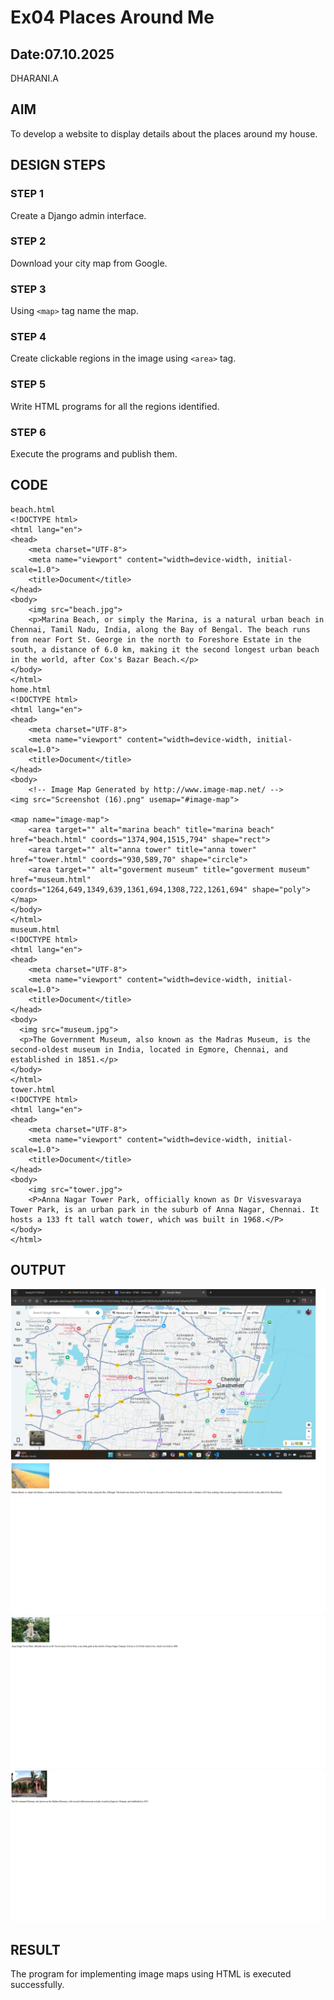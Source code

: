# Ex04 Places Around Me
## Date:07.10.2025
DHARANI.A

## AIM
To develop a website to display details about the places around my house.

## DESIGN STEPS

### STEP 1
Create a Django admin interface.

### STEP 2
Download your city map from Google.

### STEP 3
Using ```<map>``` tag name the map.

### STEP 4
Create clickable regions in the image using ```<area>``` tag.

### STEP 5
Write HTML programs for all the regions identified.

### STEP 6
Execute the programs and publish them.

## CODE
```
beach.html
<!DOCTYPE html>
<html lang="en">
<head>
    <meta charset="UTF-8">
    <meta name="viewport" content="width=device-width, initial-scale=1.0">
    <title>Document</title>
</head>
<body>
    <img src="beach.jpg">
    <p>Marina Beach, or simply the Marina, is a natural urban beach in Chennai, Tamil Nadu, India, along the Bay of Bengal. The beach runs from near Fort St. George in the north to Foreshore Estate in the south, a distance of 6.0 km, making it the second longest urban beach in the world, after Cox's Bazar Beach.</p>
</body>
</html>
home.html
<!DOCTYPE html>
<html lang="en">
<head>
    <meta charset="UTF-8">
    <meta name="viewport" content="width=device-width, initial-scale=1.0">
    <title>Document</title>
</head>
<body>
    <!-- Image Map Generated by http://www.image-map.net/ -->
<img src="Screenshot (16).png" usemap="#image-map">

<map name="image-map">
    <area target="" alt="marina beach" title="marina beach" href="beach.html" coords="1374,904,1515,794" shape="rect">
    <area target="" alt="anna tower" title="anna tower" href="tower.html" coords="930,589,70" shape="circle">
    <area target="" alt="goverment museum" title="goverment museum" href="museum.html" coords="1264,649,1349,639,1361,694,1308,722,1261,694" shape="poly">
</map>
</body>
</html>
museum.html
<!DOCTYPE html>
<html lang="en">
<head>
    <meta charset="UTF-8">
    <meta name="viewport" content="width=device-width, initial-scale=1.0">
    <title>Document</title>
</head>
<body>
  <img src="museum.jpg">
  <p>The Government Museum, also known as the Madras Museum, is the second-oldest museum in India, located in Egmore, Chennai, and established in 1851.</p>
</body>
</html>
tower.html
<!DOCTYPE html>
<html lang="en">
<head>
    <meta charset="UTF-8">
    <meta name="viewport" content="width=device-width, initial-scale=1.0">
    <title>Document</title>
</head>
<body>
    <img src="tower.jpg">
    <P>Anna Nagar Tower Park, officially known as Dr Visvesvaraya Tower Park, is an urban park in the suburb of Anna Nagar, Chennai. It hosts a 133 ft tall watch tower, which was built in 1968.</P>
</body>
</html>
```


## OUTPUT
![alt text](image.png)
![alt text](image-1.png)
![alt text](image-2.png)
![alt text](image-3.png)







## RESULT
The program for implementing image maps using HTML is executed successfully.
